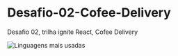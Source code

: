 # Desafio-02-Cofee-Delivery
Desafio 02, trilha ignite React, Cofee Delivery

![Linguagens mais usadas](https://github-readme-stats.vercel.app/api/top-langs/?username=gabriel06089&layout=compact)




